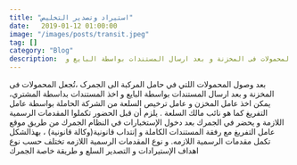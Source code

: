 ```yaml
---
title: "استيراد وتصدير التخليص" 
date:   2019-01-12 01:00:00
image: "/images/posts/transit.jpeg"
tag: []
category: "Blog"
description:  بعد وصول المحمولات اللتي في حامل المرکبة الی الجمرک ،تُجعل المحمولات فی المخزنة و بعد ارسال المستندات بواسطة البايع و ...
---
```

بعد وصول المحمولات اللتي في حامل المرکبة الی الجمرک ،تُجعل المحمولات فی المخزنة و بعد ارسال المستندات بواسطة البايع و اخذ المستندات بداسطة المشتري، یمکن اخذ عامل المخزن و عامل ترخیص السلعة من الشركة الحاملة بواسطة عامل التفريغ كما هو نائب مالك السلعة .
يلزم أن قبل الحضور تكملوا المقدمات الرسمية اللازمة  و يحضر في الجمرك بعد دخول الإستخبارات في النظام الجمرك من طريق موقع عامل التفريغ مع رفقة المستندات الكاملة و إنتداب قانونية(وكالة قانونية) ، بهذالشکل تکمل مقدمات الرسمية اللازمه.
و نوع المقدمات الرسمیة اللازمه تختلف حسب نوع اهداف الإستيرادات و التصدير السلع و طريقة خاصة الجمرك